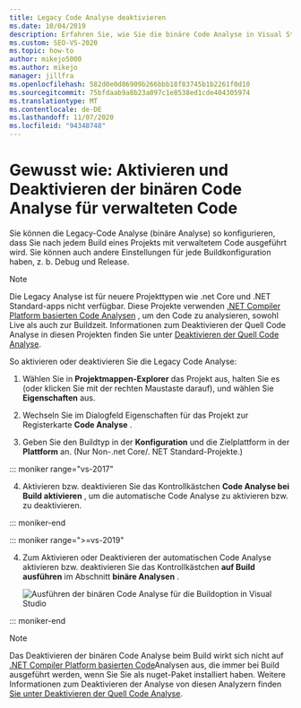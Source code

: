 ```yaml
---
title: Legacy Code Analyse deaktivieren
ms.date: 10/04/2019
description: Erfahren Sie, wie Sie die binäre Code Analyse in Visual Studio aktivieren und deaktivieren. Weitere Informationen finden Sie unter Konfigurieren dieses Features in Projekten mit verwaltetem Code.
ms.custom: SEO-VS-2020
ms.topic: how-to
author: mikejo5000
ms.author: mikejo
manager: jillfra
ms.openlocfilehash: 582d0e0d86909b266bbb18f83745b1b2261f0d10
ms.sourcegitcommit: 75bfdaab9a8b23a097c1e8538ed1cde404305974
ms.translationtype: MT
ms.contentlocale: de-DE
ms.lasthandoff: 11/07/2020
ms.locfileid: "94348748"
---
```

# <a name="how-to-enable-and-disable-binary-code-analysis-for-managed-code"></a>Gewusst wie: Aktivieren und Deaktivieren der binären Code Analyse für verwalteten Code

Sie können die Legacy-Code Analyse (binäre Analyse) so konfigurieren, dass Sie nach jedem Build eines Projekts mit verwaltetem Code ausgeführt wird. Sie können auch andere Einstellungen für jede Buildkonfiguration haben, z. b. Debug und Release.

> [!NOTE]
> Die Legacy Analyse ist für neuere Projekttypen wie .net Core und .NET Standard-apps nicht verfügbar. Diese Projekte verwenden [.NET Compiler Platform basierten Code Analysen](roslyn-analyzers-overview.md) , um den Code zu analysieren, sowohl Live als auch zur Buildzeit. Informationen zum Deaktivieren der Quell Code Analyse in diesen Projekten finden Sie unter [Deaktivieren der Quell Code Analyse](disable-code-analysis.md).

So aktivieren oder deaktivieren Sie die Legacy Code Analyse:

1. Wählen Sie in **Projektmappen-Explorer** das Projekt aus, halten Sie es (oder klicken Sie mit der rechten Maustaste darauf), und wählen Sie **Eigenschaften** aus.

2. Wechseln Sie im Dialogfeld Eigenschaften für das Projekt zur Registerkarte **Code Analyse** .

3. Geben Sie den Buildtyp in der **Konfiguration** und die Zielplattform in der **Plattform** an. (Nur Non-.net Core/. NET Standard-Projekte.)

::: moniker range="vs-2017"

4. Aktivieren bzw. deaktivieren Sie das Kontrollkästchen **Code Analyse bei Build aktivieren** , um die automatische Code Analyse zu aktivieren bzw. zu deaktivieren.

::: moniker-end

::: moniker range=">=vs-2019"

4. Zum Aktivieren oder Deaktivieren der automatischen Code Analyse aktivieren bzw. deaktivieren Sie das Kontrollkästchen **auf Build ausführen** im Abschnitt **binäre Analysen** .

   ![Ausführen der binären Code Analyse für die Buildoption in Visual Studio](media/run-on-build-binary-analyzers.png)

::: moniker-end

> [!NOTE]
> Das Deaktivieren der binären Code Analyse beim Build wirkt sich nicht auf [.NET Compiler Platform basierten Code](roslyn-analyzers-overview.md)Analysen aus, die immer bei Build ausgeführt werden, wenn Sie Sie als nuget-Paket installiert haben. Weitere Informationen zum Deaktivieren der Analyse von diesen Analyzern finden [Sie unter Deaktivieren der Quell Code Analyse](disable-code-analysis.md).
